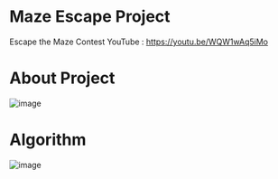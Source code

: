 # Maze Escape Project
Escape the Maze Contest YouTube : https://youtu.be/WQW1wAq5iMo

# About Project
![image](https://github.com/parkjungchun/ProgrammersDevcourse_ObstacleAvoidance/assets/116256927/ffa06a22-fbe1-46f3-8ef5-569481efadc3)

# Algorithm
![image](https://github.com/parkjungchun/ProgrammersDevcourse_ObstacleAvoidance/assets/116256927/44f40ff6-1726-41c7-860a-462101291e39)

